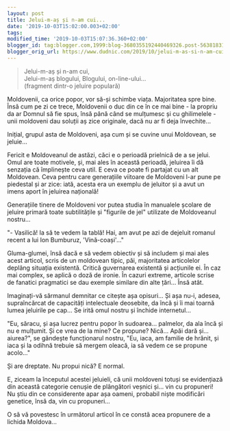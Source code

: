 ```yaml
---
layout: post
title: Jelui-m-aș și n-am cui...
date: '2019-10-03T15:02:00.003+02:00'
tags: 
modified_time: '2019-10-03T15:07:36.360+02:00'
blogger_id: tag:blogger.com,1999:blog-3680355192440469326.post-5638183150074809046
blogger_orig_url: https://www.dudnic.com/2019/10/jelui-m-as-si-n-am-cui
---
```


> Jelui-m-aș și n-am cui,  
> Jelui-m-aș blogului, 
> Blogului, on-line-ului...  
> (fragment dintr-o jeluire populară)  

Moldovenii, ca orice popor, vor să-și schimbe viața. Majoritatea spre bine. Însă cum pe zi ce trece, Moldovenii o duc din ce în ce mai bine - la propriu da ar Domnul să fie spus, însă până când se mulțumesc și cu ghilimelele - unii moldoveni dau soluții aș zice originale, dacă nu ar fi deja învechite...

<!--more-->

Inițial, grupul asta de Moldoveni, așa cum și se cuvine unui Moldovean, se jeluie...

Fericit e Moldoveanul de astăzi, căci e o perioadă prielnică de a se jelui. Omul are toate motivele, și, mai ales în această perioadă, jeluirea îi dă senzația că împlinește ceva util. E ceva ce poate fi partajat cu un alt Moldovean. Ceva pentru care generațiile viitoare de Moldoveni l-ar pune pe piedestal și ar zice: iată, acesta era un exemplu de jeluitor și a avut un imens aport în jeluirea națională!

Generațiile tinere de Moldoveni vor putea studia în manualele școlare de jeluire primară toate subtilitățile și "figurile de jel" utilizate de Moldoveanul nostru...

"- Vasilică! Ia să te vedem la tablă! Hai, am avut pe azi de dejeluit romanul recent a lui Ion Bumburuz, 'Vină-coași'..."

Gluma-glumei, însă dacă e să vedem obiectiv și să includem și mai ales acest articol, scris de un moldovean tipic, păi, majoritatea articolelor deplâng situația existentă. Critică guvernarea existentă și acțiunile ei. În caz mai complex, se aplică o doză de ironie. În cazuri extreme, articole scrise de fanatici pragmatici se dau exemple similare din alte țări... Însă atât.

Imaginați-vă sărmanul demnitar ce citește așa opisuri... Și așa nu-i, adesea, supraîncărcat de capacități intelectuale deosebite, da încă și îi mai toarnă lumea jeluirile pe cap... Se irită omul nostru și închide internetul...

"Eu, săracu, și așa lucrez pentru popor în sudoarea... palmelor, da ala încă și nu e mulțumit. Și ce vrea de la mine? Ce propune? Nică... Apăi dară și... aiurea?", se gândește funcționarul nostru, "Eu, iaca, am familie de hrănit, și iaca și la odihnă trebuie să mergem oleacă, ia să vedem ce se propune acolo..."

Și are dreptate. Nu propui nică? E normal.

E, ziceam la începutul acestei jeluieli, că unii moldoveni totuși se evidențiază din această categorie cenușie de plângători veșnici și... vin cu propuneri! Nu știu din ce considerente apar așa oameni, probabil niște modificări genetice, însă da, vin cu propuneri...

O să vă povestesc în următorul articol în ce constă acea propunere de a lichida Moldova...